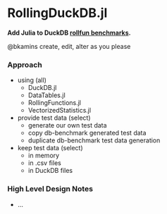 # RollingDuckDB.jl
__Add Julia to DuckDB [rollfun benchmarks](https://github.com/duckdblabs/db-benchmark/pull/9).__

@bkamins create, edit, alter as you please

### Approach

- using (all)
  - DuckDB.jl
  - DataTables.jl
  - RollingFunctions.jl
  - VectorizedStatistics.jl
- provide test data (select)
  - generate our own test data
  - copy db-benchmark generated test data
  - duplicate db-benchmark test data generation
- keep test data (select)
  - in memory
  - in .csv files
  - in DuckDB files

### High Level Design Notes

- ...
  
